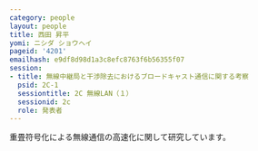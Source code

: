 ```yaml
---
category: people
layout: people
title: 西田 昇平
yomi: ニシダ ショウヘイ
pageid: '4201'
emailhash: e9df8d98d1a3c8efc8763f6b56355f07
session:
- title: 無線中継局と干渉除去におけるブロードキャスト通信に関する考察
  psid: 2C-1
  sessiontitle: 2C 無線LAN（１）
  sessionid: 2c
  role: 発表者
---
```

重畳符号化による無線通信の高速化に関して研究しています。
